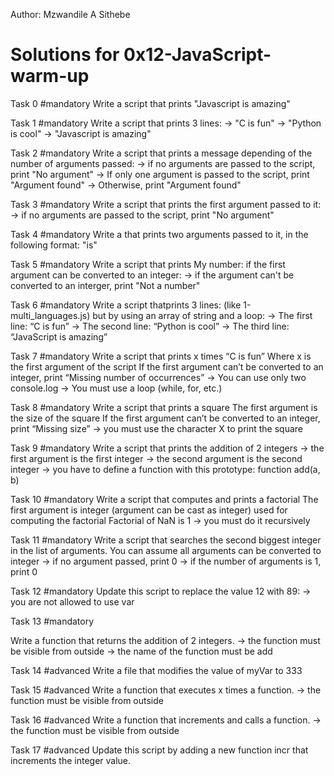 Author: Mzwandile A Sithebe

# Solutions for 0x12-JavaScript-warm-up

Task 0
#mandatory
Write a script that prints "Javascript is amazing"

Task 1
#mandatory
Write a script that prints 3 lines:
-> "C is fun"
-> "Python is cool"
-> "Javascript is amazing"

Task 2
#mandatory
Write a script that prints a message depending of the number of arguments passed:
-> if no arguments are passed to the  script, print "No argument"
-> If only one argument is passed to the script, print "Argument found"
-> Otherwise, print "Argument found"

Task 3
#mandatory
Write a script that prints the first argument passed to it:
-> if no arguments are passed to the script, print "No argument"

Task 4
#mandatory
Write a that prints two arguments passed to it, in the following format: "is"

Task 5
#mandatory
Write a script that prints My number: <first argument converted in integer> if the first argument can be converted to an integer:
-> if the argument can't be converted to an interger, print "Not a number"

Task 6
#mandatory
Write a script thatprints 3 lines: (like 1-multi_languages.js) but by using an array of string and a loop:
-> The first line: “C is fun”
-> The second line: “Python is cool”
-> The third line: “JavaScript is amazing”

Task 7
#mandatory
Write a script that prints x times “C is fun”
Where x is the first argument of the script
If the first argument can’t be converted to an integer, print “Missing number of occurrences”
-> You can use only two console.log
-> You must use a loop (while, for, etc.)

Task 8
#mandatory
Write a script that prints a square
The first argument is the size of the square
If the first argument can’t be converted to an integer, print “Missing size”
-> you must use the character X to print the square

Task 9
#mandatory
Write a script that prints the addition of 2 integers
-> the first argument is the first integer
-> the second argument is the second integer
-> you have to define a function with this prototype: function add(a, b)

Task 10
#mandatory
Write a script that computes and prints a factorial
The first argument is integer (argument can be cast as integer) used for computing the factorial
Factorial of NaN is 1
-> you must do it recursively

Task 11
#mandatory
Write a script that searches the second biggest integer in the list of arguments.
You can assume all arguments can be converted to integer
-> if no argument passed, print 0
-> if the number of arguments is 1, print 0

Task 12
#mandatory
Update this script to replace the value 12 with 89:
-> you are not allowed to use var

Task 13
#mandatory

Write a function that returns the addition of 2 integers.
-> the function must be visible from outside
-> the name of the function must be add

Task 14
#advanced
Write a file that modifies the value of myVar to 333

Task 15
#advanced
Write a function that executes x times a function.
-> the function must be visible from outside

Task 16
#advanced
Write a function that increments and calls a function.
-> the function must be visible from outside

Task 17
#advanced
Update this script by adding a new function incr that increments the integer value.
